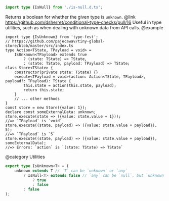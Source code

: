 ``` typescript
import type {IsNull} from './is-null.d.ts';
```

Returns a boolean for whether the given type is `unknown`.
@link <https://github.com/dsherret/conditional-type-checks/pull/16>
Useful in type utilities, such as when dealing with unknown data from API calls.
@example

    import type {IsUnknown} from 'type-fest';
    // https://github.com/pajecawav/tiny-global-store/blob/master/src/index.ts
    type Action<TState, TPayload = void> =
        IsUnknown<TPayload> extends true
            ? (state: TState) => TState,
            : (state: TState, payload: TPayload) => TState;
    class Store<TState> {
        constructor(private state: TState) {}
        execute<TPayload = void>(action: Action<TState, TPayload>, payload?: TPayload): TState {
            this.state = action(this.state, payload);
            return this.state;
        }
        // ... other methods
    }
    const store = new Store({value: 1});
    declare const someExternalData: unknown;
    store.execute(state => ({value: state.value + 1}));
    //=> `TPayload` is `void`
    store.execute((state, payload) => ({value: state.value + payload}), 5);
    //=> `TPayload` is `5`
    store.execute((state, payload) => ({value: state.value + payload}), someExternalData);
    //=> Errors: `action` is `(state: TState) => TState`

@category Utilities

``` typescript
export type IsUnknown<T> = (
    unknown extends T // `T` can be `unknown` or `any`
        ? IsNull<T> extends false // `any` can be `null`, but `unknown` can't be
            ? true
            : false
        : false
);
```